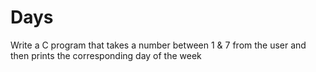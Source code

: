 # Days
 Write a C program that takes a number between 1 & 7 from the user and then prints the corresponding day
of the week
